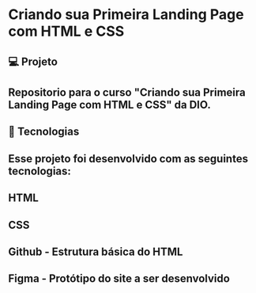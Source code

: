 # Criando sua Primeira Landing Page com HTML e CSS

##        💻 Projeto
## Repositorio para o curso "Criando sua Primeira Landing Page com HTML e CSS" da DIO.

##        🚀 Tecnologias
## Esse projeto foi desenvolvido com as seguintes tecnologias:

## HTML
## CSS
## Github - Estrutura básica do HTML
## Figma - Protótipo do site a ser desenvolvido
